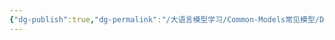 ```yaml
---
{"dg-publish":true,"dg-permalink":"/大语言模型学习/Common-Models常见模型/DeepSeek系列/DeepSeek-R1","dg-home":false,"dg-description":"在此输入笔记的描述","dg-hide":false,"dg-hide-title":false,"dg-show-backlinks":true,"dg-show-local-graph":true,"dg-show-inline-title":true,"dg-pinned":false,"dg-passphrase":"在此输入访问密码","dg-enable-mathjax":false,"dg-enable-mermaid":false,"dg-enable-uml":false,"dg-note-icon":0,"dg-enable-dataview":false,"tags":["NLP"],"permalink":"/大语言模型学习/Common-Models常见模型/DeepSeek系列/DeepSeek-R1/","dgShowBacklinks":true,"dgShowLocalGraph":true,"dgShowInlineTitle":true,"dgPassFrontmatter":true,"noteIcon":0,"created":"2025-04-26T22:23:06.671+08:00","updated":"2025-04-26T22:23:17.360+08:00"}
---
```


